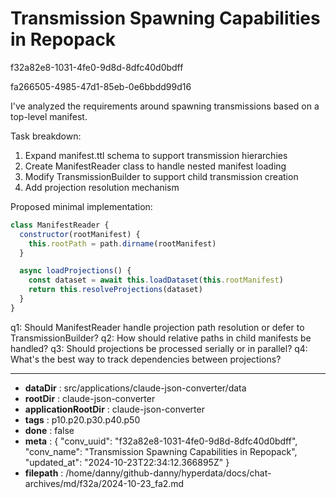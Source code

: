 # Transmission Spawning Capabilities in Repopack

f32a82e8-1031-4fe0-9d8d-8dfc40d0bdff

fa266505-4985-47d1-85eb-0e6bbdd99d16

 I've analyzed the requirements around spawning transmissions based on a top-level manifest.

Task breakdown:
1. Expand manifest.ttl schema to support transmission hierarchies
2. Create ManifestReader class to handle nested manifest loading
3. Modify TransmissionBuilder to support child transmission creation
4. Add projection resolution mechanism

Proposed minimal implementation:
```javascript
class ManifestReader {
  constructor(rootManifest) {
    this.rootPath = path.dirname(rootManifest)
  }

  async loadProjections() {
    const dataset = await this.loadDataset(this.rootManifest)
    return this.resolveProjections(dataset)
  }
}
```

q1: Should ManifestReader handle projection path resolution or defer to TransmissionBuilder?
q2: How should relative paths in child manifests be handled?
q3: Should projections be processed serially or in parallel?
q4: What's the best way to track dependencies between projections?

---

* **dataDir** : src/applications/claude-json-converter/data
* **rootDir** : claude-json-converter
* **applicationRootDir** : claude-json-converter
* **tags** : p10.p20.p30.p40.p50
* **done** : false
* **meta** : {
  "conv_uuid": "f32a82e8-1031-4fe0-9d8d-8dfc40d0bdff",
  "conv_name": "Transmission Spawning Capabilities in Repopack",
  "updated_at": "2024-10-23T22:34:12.366895Z"
}
* **filepath** : /home/danny/github-danny/hyperdata/docs/chat-archives/md/f32a/2024-10-23_fa2.md
